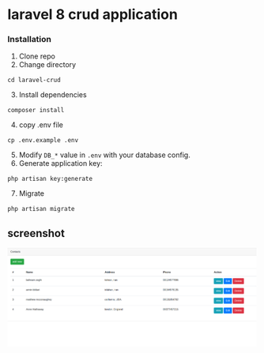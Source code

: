 # laravel 8 crud application
### Installation
1. Clone repo
2. Change directory
````
cd laravel-crud
````
3. Install dependencies
````
composer install
````
4. copy .env file
````
cp .env.example .env
````
5. Modify `DB_*` value in `.env` with your database config.
6. Generate application key:
````
php artisan key:generate
````
7. Migrate
````
php artisan migrate
````

## screenshot
![alt text](storage/screenshot/1.png)